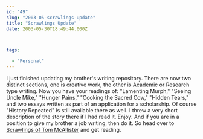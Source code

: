 ```yaml
---
id: "49"
slug: "2003-05-scrawlings-update"
title: "Scrawlings Update"
date: 2003-05-30T18:49:44.000Z



tags:

  - "Personal"
---
```

<div class="sqs-html-content">
  <p>I just finished updating my brother's writing repository.  There are now two distinct sections, one is creative work, the other is Academic or Research type writing.  Now you have your readings of: "Lamenting Murph," "Seeing Uncle Mike," "Hunger Pains," "Cooking the Sacred Cow," "Hidden Tears," and two essays written as part of an application for a scholarship.  Of course "History Repeated" is still available there as well.  I threw a very short description of the story there if I had read it.  Enjoy.  And if you are in a position to give my brother a job writing, then do it.  So head over to <a href="http://mcallister.ws/tom/" title="Scrawlings of Tom McAllister">Scrawlings of Tom McAllister</a> and get reading.</p>
</div>
